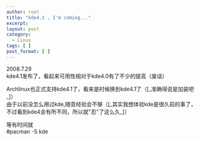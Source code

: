 ```yaml
---
author: root
title: "kde4.1 , I'm coming..."
excerpt:
layout: post
category:
  - Linux
tags: [ ]
post_format: [ ]
---
```

2008.7.29  
kde4.1发布了，看起来可用性相对于kde4.0有了不少的提高（废话）

Archlinux也正式支持kde4.1了，看来是时候换到kde4.1了（[\_准确得说是加装吧\_]）  
由于以前没怎么用过kde,随意经验会不够（[\_其实我想体验kde是很久前的事了，不过看到kde4会有所不同，所以就"忍"了这么久\_]）

等有时间就  
#pacman -S kde